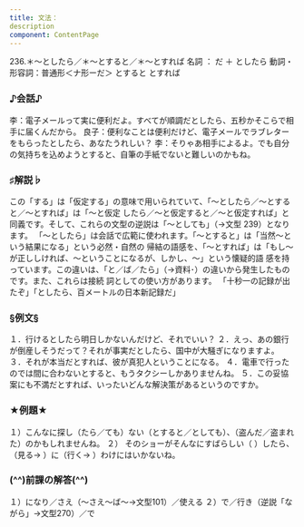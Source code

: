 ```yaml
---
title: 文法：
description
component: ContentPage
---
```



236.＊～としたら／＊～とすると／＊～とすれば
名詞 ： だ ＋ としたら
動詞・形容詞：普通形＜ナ形ーだ＞ とすると
とすれば
### ♪会話♪
李：電子メールって実に便利だよ。すべてが順調だとしたら、五秒かそこらで相手に届くんだから。 良子：便利なことは便利だけど、電子メールでラブレターをもらったとしたら、あなたうれしい？
李：そりゃあ相手によるよ。でも自分の気持ちを込めようとすると、自筆の手紙でないと難しいのかもね。
### ♯解説♭
この「する」は「仮定する」の意味で用いられていて、「～としたら／～とすると／～とすれば」は「～と仮定 したら／～と仮定すると／～と仮定すれば」と同義です。そして、これらの文型の逆説は「～としても」（→文型
239）となります。 「～としたら」は会話で広範に使われます。「～とすると」は「当然～という結果になる」という必然・自然の 帰結の語感を、「～とすれば」は「もし～が正ししければ、～ということになるが、しかし、～」という懐疑的語 感を持っています。この違いは、「と／ば／たら」（→資料･）の違いから発生したものです。また、これらは接続 詞としての使い方があります。
「十秒一の記録が出たぞ」「としたら、百メートルの日本新記録だ」
### §例文§
１．行けるとしたら明日しかないんだけど、それでいい？
２．えっ、あの銀行が倒産しそうだって？それが事実だとしたら、国中が大騒ぎになりますよ。
３．それが本当だとすれば、彼が真犯人ということになる。
４．電車で行ったのでは間に合わないとすると、もうタクシーしかありませんね。
５．この妥協案にも不満だとすれば、いったいどんな解決策があるというのですか。
### ★例題★
１）こんなに探し（たら／ても）ない（とすると／としても）、（盗んだ／盗まれた）のかもしれませんね。
２） そのショーがそんなにすばらしい（ ）したら、（見る→ ）に（行く→ ）わけにはいかないね。
### (^^)前課の解答(^^)
１）になり／さえ（～さえ～ば～→文型101）／使える
２）で／行き（逆説「ながら」→文型270）／で

